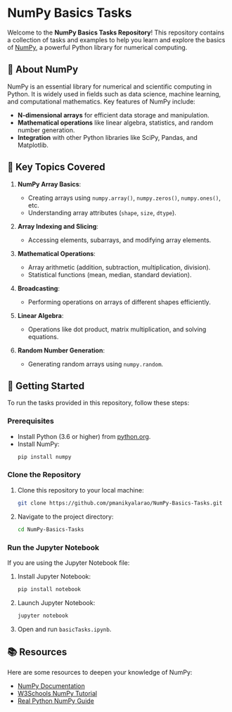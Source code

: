 
# NumPy Basics Tasks

Welcome to the **NumPy Basics Tasks Repository**! This repository contains a collection of tasks and examples to help you learn and explore the basics of [NumPy](https://numpy.org/), a powerful Python library for numerical computing.

## 📖 About NumPy

NumPy is an essential library for numerical and scientific computing in Python. It is widely used in fields such as data science, machine learning, and computational mathematics. Key features of NumPy include:

- **N-dimensional arrays** for efficient data storage and manipulation.
- **Mathematical operations** like linear algebra, statistics, and random number generation.
- **Integration** with other Python libraries like SciPy, Pandas, and Matplotlib.


## 🔑 Key Topics Covered

1. **NumPy Array Basics**:
   - Creating arrays using `numpy.array()`, `numpy.zeros()`, `numpy.ones()`, etc.
   - Understanding array attributes (`shape`, `size`, `dtype`).

2. **Array Indexing and Slicing**:
   - Accessing elements, subarrays, and modifying array elements.

3. **Mathematical Operations**:
   - Array arithmetic (addition, subtraction, multiplication, division).
   - Statistical functions (mean, median, standard deviation).

4. **Broadcasting**:
   - Performing operations on arrays of different shapes efficiently.

5. **Linear Algebra**:
   - Operations like dot product, matrix multiplication, and solving equations.

6. **Random Number Generation**:
   - Generating random arrays using `numpy.random`.

## 🚀 Getting Started

To run the tasks provided in this repository, follow these steps:

### Prerequisites

- Install Python (3.6 or higher) from [python.org](https://www.python.org/).
- Install NumPy:
  ```bash
  pip install numpy
  ```
### Clone the Repository

1. Clone this repository to your local machine:
   ```bash
   git clone https://github.com/pmanikyalarao/NumPy-Basics-Tasks.git
   ```
2. Navigate to the project directory:
   ```bash
   cd NumPy-Basics-Tasks
   ```

### Run the Jupyter Notebook

If you are using the Jupyter Notebook file:
1. Install Jupyter Notebook:
   ```bash
   pip install notebook
   ```
2. Launch Jupyter Notebook:
   ```bash
   jupyter notebook
   ```
3. Open and run `basicTasks.ipynb`.

## 📚 Resources

Here are some resources to deepen your knowledge of NumPy:

- [NumPy Documentation](https://numpy.org/doc/)
- [W3Schools NumPy Tutorial](https://www.w3schools.com/python/numpy/)
- [Real Python NumPy Guide](https://realpython.com/numpy-tutorial/)


